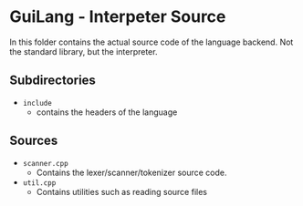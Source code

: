 # GuiLang - Interpeter Source
In this folder contains the actual source code of the language backend. Not the standard library, but the interpreter.

## **Subdirectories**
- `include`
  - contains the headers of the language

## **Sources**
- `scanner.cpp`
  - Contains the lexer/scanner/tokenizer source code.
- `util.cpp`
  - Contains utilities such as reading source files